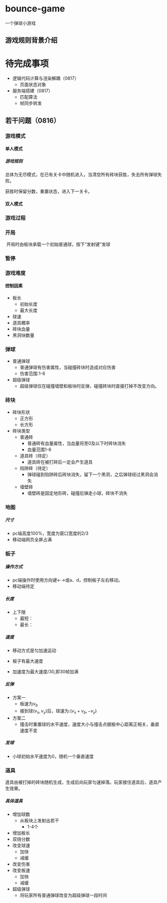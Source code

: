 # bounce-game
一个弹球小游戏



## 游戏规则背景介绍



# 待完成事项

- 逻辑代码计算与渲染解耦（0817）
  - 页面状态对象
- 服务端搭建（0817）
  - 匹配算法
  - 帧同步转发





## 若干问题（0816）

### 游戏模式

#### 单人模式

##### 游戏规则

总体为无尽模式，在已有关卡中随机进入，当清空所有砖块获胜，失去所有弹球失败。

获胜时保留分数，重置状态，进入下一关卡。

#### 双人模式



### 游戏过程

### 开局

​	开局时由板块承载一个初始普通球，按下“发射键”发球



### 暂停



### 游戏难度

#### 控制因素

- 板长
  - 初始长度
  - 最大长度
- 球速
- 道具概率
- 砖块血量
- 黑洞块数量



### 弹球

- 普通弹球
  - 普通弹球有伤害属性，当碰撞砖块时造成对应伤害
  - 伤害范围:1-6
- 超级弹球
  - 超级弹球仅在碰撞墙壁和板块时反弹，碰撞砖块时直接打掉不改变方向。



### 砖块

- 砖块形状
  - 正方形
  - 长方形
- 砖块类型
  - 普通砖
    - 普通砖有血量属性，当血量将至0及以下时砖块消失
    - 血量范围1-6
  - 道具砖（待定）
    - 道具砖在被打碎后一定会产生道具
  - 陷阱砖（待定）
    - 弹球碰到陷阱砖后砖块消失，留下一个黑洞，之后弹球经过黑洞会消失
  - 墙壁砖
    - 墙壁砖是固定地形砖，碰撞后弹走小球，砖块不消失



### 地图

##### 尺寸

- pc端高度100%，宽度为窗口宽度的2/3
- 移动端网页全屏占满



### 板子

##### 操作方式

- pc端操作时使用方向键←→或a、d，控制板子左右移动。
- 移动端待定

##### 长度

- 上下限
  - 最短：
  - 最长：

##### 速度

- 移动方式是匀加速运动

- 板子有最大速度
- 加速度为最大速度/30,即30帧加满

##### 反弹

- 方案一
  - 板速为$v_b$
  - 接到球($v_x,v_y$)后，球速为:($v_x+v_b,-v_y$)
- 方案二
  - 撞击时重置球的水平速度，速度大小与撞击点据板中心距离正相关，垂直速度不变

##### 发球

- 小球初始水平速度为0，随机一个垂直速度

### 道具

道具由被打掉的砖块随机生成，生成后向玩家匀速掉落。玩家接住道具后，道具产生效果。

##### 具体道具

- 增加球数
  - 从板块上发射出若干
    - 1-4个
- 增加板长
- 双倍分数
- 改变球速
  - 加快
  - 减缓
- 改变伤害
- 改变板速
  - 加快
  - 减缓
- 超级弹球
  - 将玩家所有普通弹球改变为超级弹球一段时间


